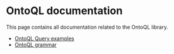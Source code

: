 # OntoQL documentation

This page contains all documentation related to the OntoQL library.

* [OntoQL Query examples](query_examples.md)
* [OntoQL grammar](grammar.md)

